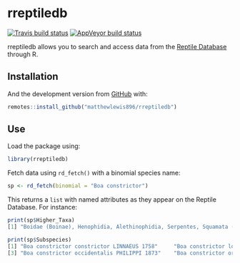
<!-- README.md is generated from README.Rmd. Please edit that file -->

# rreptiledb

<!-- badges: start -->

[![Travis build
status](https://travis-ci.com/matthewlewis896/rreptiledb.svg?branch=master)](https://travis-ci.com/matthewlewis896/rreptiledb)
[![AppVeyor build
status](https://ci.appveyor.com/api/projects/status/github/matthewlewis896/rreptiledb?branch=master&svg=true)](https://ci.appveyor.com/project/matthewlewis896/rreptiledb)
<!-- badges: end -->

rreptiledb allows you to search and access data from the [Reptile
Database](http://www.reptile-database.org/) through R.

## Installation

And the development version from
[GitHub](https://github.com/matthewlewis896/rreptiledb) with:

``` r
remotes::install_github("matthewlewis896/rreptiledb")
```

## Use

Load the package using:

``` r
library(rreptiledb)
```

Fetch data using `rd_fetch()` with a binomial species name:

``` r
sp <- rd_fetch(binomial = "Boa constrictor")
```

This returns a `list` with named attributes as they appear on the
Reptile Database. For instance:

``` r
print(sp$Higher_Taxa)
[1] "Boidae (Boinae), Henophidia, Alethinophidia, Serpentes, Squamata (snakes)"

print(sp$Subspecies)
[1] "Boa constrictor constrictor LINNAEUS 1758"     "Boa constrictor longicauda PRICE & RUSSO 1991"
[3] "Boa constrictor occidentalis PHILIPPI 1873"    "Boa constrictor ortonii COPE 1877" 
```
